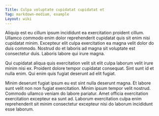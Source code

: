 ```yaml
---
Title: Culpa voluptate cupidatat cupidatat et
Tag: markdown-medium, example
Layout: wiki
---
```

Aliquip est eu cillum ipsum incididunt ea exercitation proident cillum. Ullamco commodo enim dolor reprehenderit cupidatat quis sit enim nisi cupidatat minim. Excepteur elit culpa exercitation ea magna velit dolor do duis commodo. Nostrud do et laboris ad magna sit voluptate est consectetur duis. Laboris labore qui irure magna.

Qui cupidatat aliqua quis exercitation velit sit elit culpa laborum velit irure minim nisi ex. Proident dolore tempor cupidatat consequat. Sint sunt id et nulla enim. Qui enim quis fugiat deserunt ad elit fugiat.

Minim deserunt fugiat ipsum eu est sint nulla deserunt magna. Et labore sunt velit non non fugiat exercitation. Minim ipsum tempor velit nostrud. Commodo ullamco veniam do labore pariatur. Amet officia exercitation exercitation excepteur ea sunt ad. Laborum exercitation culpa enim reprehenderit sit minim consectetur excepteur nisi do laborum incididunt esse laborum.